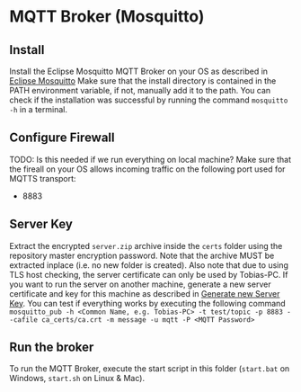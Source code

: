 # MQTT Broker (Mosquitto)


## Install 
Install the Eclipse Mosquitto MQTT Broker on your OS as described in 
[Eclipse Mosquitto](https://mosquitto.org/download/)
Make sure that the install directory is contained in the PATH environment variable, if not,
manually add it to the path. You can check if the installation was successful by running the command 
`mosquitto -h` in a terminal.

## Configure Firewall
TODO: Is this needed if we run everything on local machine?
Make sure that the fireall on your OS allows incoming traffic on the following port used for MQTTS transport:
- 8883

## Server Key
Extract the encrypted `server.zip` archive inside the `certs` folder using the repository master encryption password. Note that the
archive MUST be extracted inplace (i.e. no new folder is created). Also note that due to using TLS host checking,
the server certificate can only be used by Tobias-PC. If you want to run the server on another machine, generate a new server
certificate and key for this machine as described in [Generate new Server Key](https://mosquitto.org/man/mosquitto-tls-7.html).
You can test if everything works by executing the following command
``
mosquitto_pub -h <Common Name, e.g. Tobias-PC> -t test/topic -p 8883 --cafile ca_certs/ca.crt -m message -u mqtt -P <MQTT Password>
``

## Run the broker
To run the MQTT Broker, execute the start script in this folder (`start.bat` on Windows, `start.sh` on Linux & Mac).
